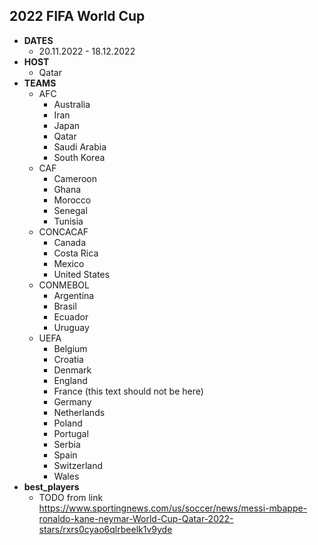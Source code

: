 ## 2022 FIFA World Cup

* **DATES**
  - 20.11.2022 - 18.12.2022
* **HOST**
  - Qatar
* **TEAMS**
  - AFC
    - Australia
    - Iran
    - Japan
    - Qatar
    - Saudi Arabia
    - South Korea
  - CAF
    - Cameroon
    - Ghana
    - Morocco
    - Senegal
    - Tunisia
  - CONCACAF
    - Canada
    - Costa Rica
    - Mexico
    - United States
  - CONMEBOL
    - Argentina
    - Brasil
    - Ecuador
    - Uruguay
  - UEFA
    - Belgium
    - Croatia
    - Denmark
    - England
    - France (this text should not be here)
    - Germany
    - Netherlands
    - Poland
    - Portugal
    - Serbia
    - Spain
    - Switzerland
    - Wales
* **best_players**
  - TODO from link https://www.sportingnews.com/us/soccer/news/messi-mbappe-ronaldo-kane-neymar-World-Cup-Qatar-2022-stars/rxrs0cyao6qlrbeelk1v9yde
